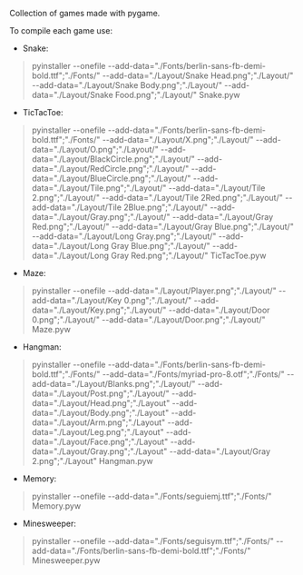 Collection of games made with pygame.

To compile each game use:
- Snake:
> pyinstaller --onefile --add-data="./Fonts/berlin-sans-fb-demi-bold.ttf";"./Fonts/" --add-data="./Layout/Snake Head.png";"./Layout/" --add-data="./Layout/Snake Body.png";"./Layout/" --add-data="./Layout/Snake Food.png";"./Layout/" Snake.pyw
- TicTacToe:
> pyinstaller --onefile --add-data="./Fonts/berlin-sans-fb-demi-bold.ttf";"./Fonts/" --add-data="./Layout/X.png";"./Layout/" --add-data="./Layout/O.png";"./Layout/" --add-data="./Layout/BlackCircle.png";"./Layout/" --add-data="./Layout/RedCircle.png";"./Layout/" --add-data="./Layout/BlueCircle.png";"./Layout/" --add-data="./Layout/Tile.png";"./Layout/" --add-data="./Layout/Tile 2.png";"./Layout/" --add-data="./Layout/Tile 2Red.png";"./Layout/" --add-data="./Layout/Tile 2Blue.png";"./Layout/" --add-data="./Layout/Gray.png";"./Layout/" --add-data="./Layout/Gray Red.png";"./Layout/" --add-data="./Layout/Gray Blue.png";"./Layout/" --add-data="./Layout/Long Gray.png";"./Layout/" --add-data="./Layout/Long Gray Blue.png";"./Layout/" --add-data="./Layout/Long Gray Red.png";"./Layout/" TicTacToe.pyw
- Maze:
> pyinstaller --onefile --add-data="./Layout/Player.png";"./Layout/" --add-data="./Layout/Key 0.png";"./Layout/" --add-data="./Layout/Key.png";"./Layout/" --add-data="./Layout/Door 0.png";"./Layout/" --add-data="./Layout/Door.png";"./Layout/" Maze.pyw
- Hangman:
> pyinstaller --onefile --add-data="./Fonts/berlin-sans-fb-demi-bold.ttf";"./Fonts/" --add-data="./Fonts/myriad-pro-8.otf";"./Fonts/" --add-data="./Layout/Blanks.png";"./Layout/" --add-data="./Layout/Post.png";"./Layout/" --add-data="./Layout/Head.png";"./Layout" --add-data="./Layout/Body.png";"./Layout" --add-data="./Layout/Arm.png";"./Layout" --add-data="./Layout/Leg.png";"./Layout" --add-data="./Layout/Face.png";"./Layout" --add-data="./Layout/Gray.png";"./Layout" --add-data="./Layout/Gray 2.png";"./Layout" Hangman.pyw
- Memory:
> pyinstaller --onefile --add-data="./Fonts/seguiemj.ttf";"./Fonts/" Memory.pyw
- Minesweeper:
> pyinstaller --onefile --add-data="./Fonts/seguisym.ttf";"./Fonts/" --add-data="./Fonts/berlin-sans-fb-demi-bold.ttf";"./Fonts/" Minesweeper.pyw